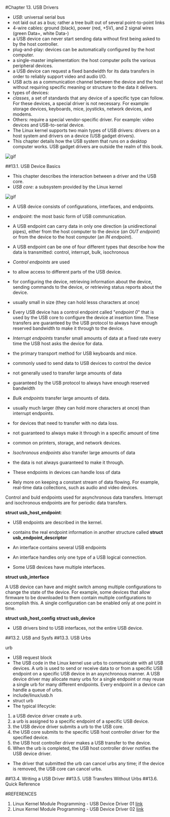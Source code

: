 #Chapter 13. USB Drivers

- _USB_: universal serial bus
- not laid out as a bus; rather a tree built out of several point-to-point links
- 4-wire cables: ground (black), power (red, +5V), and 2 signal wires (green Data+, white Data-)
- a USB device can never start sending data without first being asked to by the host controller.
- plug-and-play: devices can be automatically configured by the host computer.
- a single-master implementation: the host computer polls the various peripheral devices.
- a USB device can request a fixed bandwidth for its data transfers in order to reliably support video and audio I/O.
- USB acts as a communication channel between the device and the host without requiring specific meaning or structure to the data it delivers.
- types of devices: 
 - _classes_, a set of standards that any device of a specific type can follow. For these devices, a special driver is not necessary. For example: storage devices, keyboards, mice, joysticks, network devices, and modems.
 - Others: require a special vendor-specific driver. For example: video devices and USB-to-serial device.
- The Linux kernel supports two main types of USB drivers: drivers on a host system and drivers on a device (USB gadget drivers).
- This chapter details how the USB system that runs on a desktop computer works. USB gadget drivers are outside the realm of this book.

![gif](http://www.makelinux.net/ldd3/images/0596005903/figs/ldr3_1301.gif)

##13.1. USB Device Basics

- This chapter describes the interaction between a driver and the USB core.
- _USB core_: a subsystem provided by the Linux kernel

![gif](http://www.makelinux.net/ldd3/images/0596005903/figs/ldr3_1302.gif)

- A USB device consists of configurations, interfaces, and endpoints.
- _endpoint_: the most basic form of USB communication.
- A USB endpoint can carry data in only one direction (a unidirectional pipes), either from the host computer to the device (_an OUT endpoint_) or from the device to the host computer (an _IN endpoint_).
- A USB endpoint can be one of four different types that describe how the data is transmitted: control, interrupt, bulk, isochronous

- _Control endpoints_ are used 
 - to allow access to different parts of the USB device. 
 - for configuring the device, retrieving information about the device, sending commands to the device, or retrieving status reports about the device. 
 - usually small in size (they can hold lesss characters at once)
 - Every USB device has a control endpoint called "_endpoint 0_" that is used by the USB core to configure the device at insertion time. These transfers are guaranteed by the USB protocol to always have enough reserved bandwidth to make it through to the device.

- _Interrupt endpoints_ transfer small amounts of data at a fixed rate every time the USB host asks the device for data. 
 - the primary transport method for USB keyboards and mice. 
 - commonly used to send data to USB devices to control the device
 - not generally used to transfer large amounts of data
 - guaranteed by the USB protocol to always have enough reserved bandwidth

- _Bulk endpoints_ transfer large amounts of data. 
 - usually much larger (they can hold more characters at once) than interrupt endpoints.
 - for devices that need to transfer with no data loss. 
 - not guaranteed to always make it through in a specific amount of time
 - common on printers, storage, and network devices.

- _Isochronous endpoints_ also transfer large amounts of data
 - the data is not always guaranteed to make it through. 
 - These endpoints in devices can handle loss of data
 - Rely more on keeping a constant stream of data flowing. For example, real-time data collections, such as audio and video devices.

Control and buld endpoints used for asynchronous data transfers. Interrupt and isochronous endpoints are for periodic data transfers.

**struct usb\_host\_endpoint**: 
- USB endpoints are described in the kernel. 
-  contains the real endpoint information in another structure called **struct usb\_endpoint\_descriptor**


- An interface contains several USB endpoints
- An interface handles only one type of a USB logical connection.
- Some USB devices have multiple interfaces.

**struct usb\_interface**

A USB device can have and might switch among multiple configurations to change the state of the device. For example, some devices that allow firmware to be downloaded to them contain multiple configurations to accomplish this. A single configuration can be enabled only at one point in time.

**struct usb\_host\_config**
**struct usb\_device**

- USB drivers bind to USB interfaces, not the entire USB device.

##13.2. USB and Sysfs
##13.3. USB Urbs

urb
- USB request block
- The USB code in the Linux kernel use urbs to communicate with all USB devices. A urb is used to send or receive data to or from a specific USB endpoint on a specific USB device in an asynchronous manner. A USB device driver may allocate many urbs for a single endpoint or may reuse a single urb for many different endpoints. Every endpoint in a device can handle a queue of urbs.
- include/linux/usb.h
- struct urb
- The typical lifecycle:
 1. a USB device driver create a urb.
 2. a urb is assigned to a specific endpoint of a specific USB device.
 3. the USB device driver submits a urb to the USB core.
 4. the USB core submits to the specific USB host controller driver for the specified device.
 5. the USB host controller driver makes a USB transfer to the device.
 6. When the urb is completed, the USB host controller driver notifies the USB device driver.
- The driver that submitted the urb can cancel urbs any time; if the device is removed, the USB core can cancel urbs.






##13.4. Writing a USB Driver
##13.5. USB Transfers Without Urbs
##13.6. Quick Reference 

#REFERENCES
1. Linux Kernel Module Programming - USB Device Driver 01 [link](http://youtu.be/NYRhkGrt4Q4?list=PLM8zRjaI08aQKKdUIqObqLTp4o5A67pOy)
2. Linux Kernel Module Programming - USB Device Driver 02 [link](http://youtu.be/5IDL070RtoQ?list=PLM8zRjaI08aQKKdUIqObqLTp4o5A67pOy)
